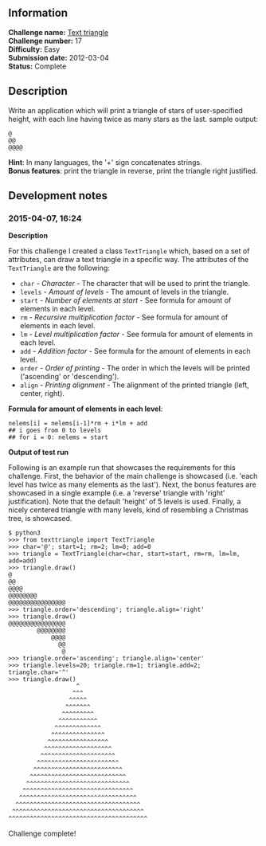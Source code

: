 ## Information

**Challenge name:** [Text triangle](http://www.reddit.com/r/dailyprogrammer/comments/qheeu/342012_challenge_17_easy/)  
**Challenge number:** 17  
**Difficulty:** Easy  
**Submission date:** 2012-03-04  
**Status:** Complete

## Description

Write an application which will print a triangle of stars of user-specified height, with each
line having twice as many stars as the last. sample output:

    @
    @@
    @@@@

**Hint**: In many languages, the '+' sign concatenates strings.  
**Bonus features**: print the triangle in reverse, print the triangle right justified.

## Development notes

### 2015-04-07, 16:24

**Description**

For this challenge I created a class `TextTriangle` which, based on a set of attributes, can
draw a text triangle in a specific way. The attributes of the `TextTriangle` are the following:

- `char` - *Character* - The character that will be used to print the triangle.
- `levels` - *Amount of levels* - The amount of levels in the triangle.
- `start` - *Number of elements at start* - See formula for amount of elements in each level.
- `rm` - *Recursive multiplication factor* - See formula for amount of elements in each level.
- `lm` - *Level multiplication factor* - See formula for amount of elements in each level.
- `add` - *Addition factor* - See formula for the amount of elements in each level.
- `order` - *Order of printing* - The order in which the levels will be printed ('ascending' or 'descending').
- `align` - *Printing alignment* - The alignment of the printed triangle (left, center, right).

**Formula for amount of elements in each level**:

    nelems[i] = nelems[i-1]*rm + i*lm + add
    ## i goes from 0 to levels
    ## for i = 0: nelems = start

**Output of test run**

Following is an example run that showcases the requirements for this challenge. First, the behavior
of the main challenge is showcased (i.e. 'each level has twice as many elements as the last'). Next,
the bonus features are showcased in a single example (i.e. a 'reverse' triangle with 'right'
justification). Note that the default 'height' of 5 levels is used. Finally, a nicely centered
triangle with many levels, kind of resembling a Christmas tree, is showcased.

    $ python3
    >>> from texttriangle import TextTriangle
    >>> char='@'; start=1; rm=2; lm=0; add=0
    >>> triangle = TextTriangle(char=char, start=start, rm=rm, lm=lm, add=add)
    >>> triangle.draw()
    @
    @@
    @@@@
    @@@@@@@@
    @@@@@@@@@@@@@@@@
    >>> triangle.order='descending'; triangle.align='right'
    >>> triangle.draw()
    @@@@@@@@@@@@@@@@
            @@@@@@@@
                @@@@
                  @@
                   @
    >>> triangle.order='ascending'; triangle.align='center'
    >>> triangle.levels=20; triangle.rm=1; triangle.add=2; triangle.char='^'
    >>> triangle.draw()
                       ^
                      ^^^
                     ^^^^^
                    ^^^^^^^
                   ^^^^^^^^^
                  ^^^^^^^^^^^
                 ^^^^^^^^^^^^^
                ^^^^^^^^^^^^^^^
               ^^^^^^^^^^^^^^^^^
              ^^^^^^^^^^^^^^^^^^^
             ^^^^^^^^^^^^^^^^^^^^^
            ^^^^^^^^^^^^^^^^^^^^^^^
           ^^^^^^^^^^^^^^^^^^^^^^^^^
          ^^^^^^^^^^^^^^^^^^^^^^^^^^^
         ^^^^^^^^^^^^^^^^^^^^^^^^^^^^^
        ^^^^^^^^^^^^^^^^^^^^^^^^^^^^^^^
       ^^^^^^^^^^^^^^^^^^^^^^^^^^^^^^^^^
      ^^^^^^^^^^^^^^^^^^^^^^^^^^^^^^^^^^^
     ^^^^^^^^^^^^^^^^^^^^^^^^^^^^^^^^^^^^^
    ^^^^^^^^^^^^^^^^^^^^^^^^^^^^^^^^^^^^^^^

Challenge complete!
